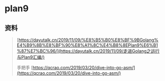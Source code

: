 # plan9

## 资料

> [https://dayutalk.cn/2019/11/09/%E8%B5%B0%E8%BF%9BGolang%E4%B9%8B%E8%BF%90%E8%A1%8C%E4%B8%8EPlan9%E6%B1%87%E7%BC%96/](https://dayutalk.cn/2019/11/09/走进Golang之运行与Plan9汇编/)
>
> 手把手  [https://qcrao.com/2019/03/20/dive-into-go-asm/](https://qcrao.com/2019/03/20/dive-into-go-asm/)



